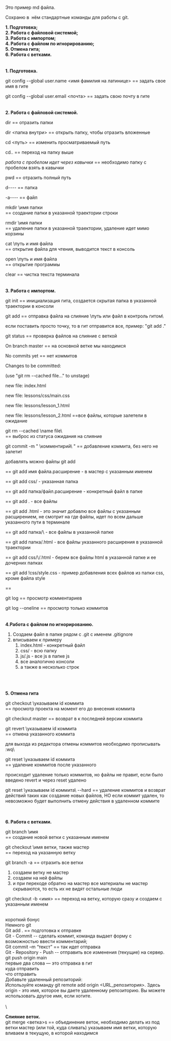 ﻿Это пример md файла.

Сохраню в  нём стандартные команды для работы с git.

**1. Подготовка;**
\
**2. Работа с файловой системой;**
\
**3. Работа с импортом;**
\
**4. Работа с файлом по игнорированию;**
\
**5. Отмена гита;**
\
**6. Работа с ветками.**
\
\
\
**1\. Подготовка.**

git config --global user.name <имя фамилия на латинице> 
== задать свое имя в гите

git config --global user.email <почта> 
== задать свою почту в гите
\
\
\
**2\. Работа с файловой системой.**

dir
== отразить папки

dir <папка внутри>
== открыть папку, чтобы отразить вложенные

cd <путь>
== изменить просматриваемый путь

cd..
== переход на папку выше

*работа с пробелом идет через кавычки* == необходимо папку с пробелом взять в кавычки

pwd
== отразить полный путь

d----
== папка

-a----
== файл

mkdir \имя папки\
== создание папки в указанной траектории строки

rmdir \имя папки\
== удаление папки в указанной траектории, удаление идет мимо корзины

cat \путь и имя файла\
== открытие файла для чтения, выводится текст в консоль

open \путь и имя файла\
== открытие программы

clear
== чистка текста терминала
\
\
\
**3\. Работа с импортом.**

git init
== инициализация гита, создается скрытая папка в указанной траектории в консоли

git add
== отправка файла на слияние \путь или файл в контроль гитом\

если поставить просто точку, то в гит отправится все, пример: "git add ."

git status
== проверка файлов на слияние с веткой

On branch master == на основной ветке мы находимся

No commits yet == нет коммитов

Changes to be committed:

(use "git rm --cached file..." to unstage)

new file:   index.html

new file:   lessons/css/main.css

new file:   lessons/lesson\_1.html

new file:   lessons/lesson\_2.html  ==все файлы, которые залетели в ожидание

git rm --cached \name file\                       
== выброс из статуса ожидания на слияние

git commit -m " \комментирий\ "
== добавление коммита, без него не залетит

добавлять можно файлы git add

== git add имя файла.расширение - в мастер с указанным именем 

== git add css/ - указанная папка

== git add папка/файл.расширение - конкретный файл в папке 

== git add . - все файлы

== git add \.html - это значит добавлю все файлы с указанным расщирением, не смотрит на где файлы, идет по всем дальше указанного пути в терминале

== git add папка/\ - все файлы в указанной папке

== git add папка/\.html - все файлы указанного расширения в указанной траектории 

== git add css/\\/\.html - берем все файлы html в указанной папке и ее дочерних папках

== git add !css/style.css - пример добавления всех файлов из папки css, кроме файла style

== 

git log
== просмотр комментариев



git log --oneline
== просмотр только коммитов
\
\
\
**4\.Работа с файлом по игнорированию.**

1. Создаем файл в папке рядом c .git с именем .gitignore
2. вписываем к примеру
   1. index.html - конкретный файл
   2. css/ - всю папку
   3. js/\.js - все js в папке js
   4. все аналогично консоли
   5. а также в несколько строк

\
\
\
**5\. Отмена гита**

git checkout \указываем id коммита\
== просмотр проекта на момент его до внесения коммита


git checkout master
== возврат в к последней версии коммита

git revert \указываем id коммита\
== отмена указанного коммита

для выхода из редактора отмены коммитов необходимо прописывать \:wq\

git reset \указываем id коммита\
== удаление коммитов после указанного

происходит удаление только коммитов, но файлы не правит, если было введено revert и через reset удалено



git reset \указываем id коммита\ --hard
== удаление коммитов и возврат действий таких как создание новых файлов, НО если коммит удален, то невозможно будет выполнить отмену действия в удаленном коммите

\
\
**6\. Работа с ветками.**

git branch \имя\
== создание новой ветки с указанным именем

git checkout \имя ветки, также мастер\
== переход на указанную ветку

git branch -a
== отразить все ветки



1. создаем ветку не мастер
2. создаем на ней файлы
3. и при переходе обратно на мастер все материалы не мастер скрываются, то есть их не видят остальные люди

git checkout -b <имя>
== переход на ветку, которую сразу и создаем с указанным именем

\
короткий бонус
\
Немного git 
\
Git add . == подготовка к отправке
\
Git - Commit -- сделать коммит, команда выдает форму с возможностью ввести комментарий;
\
Git commit –m “текст” == так идет отправка
\
Git - Repository - Push -- отправить все изменения (текущие) на сервер.
\
git push origin main
\
первые два слова — это отправка в гит
\
	куда отправить
 \
		что отправить
  \
Добавьте удаленный репозиторий:
\
Используйте команду git remote add origin <URL_репозитория>. Здесь origin - это имя, которое вы даете удаленному репозиторию. Вы можете использовать другое имя, если хотите.
\
\
\

**Слияние веток.**
\
git merge <ветка>s
== объединение веток, необходимо делать из под ветки мастер (или той, куда сливать) 
указываем имя ветки, которую вливаем в текущую, в которой находимся

